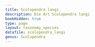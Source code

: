 ```yaml
---
title: Scolopendra langi
description: Die Art Scolopendra langi
bookHidden: true
type: page
layout: taxonomy_species
datafile: scolopendra_langi
genus: Scolopendra
---
```


